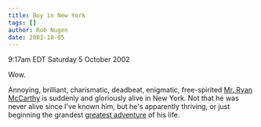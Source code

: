 ```yaml
---
title: Boy in New York
tags: []
author: Rob Nugen
date: 2002-10-05
---
```


<p class=date>9:17am EDT Saturday 5 October 2002</p>

<p>Wow.</p>

<p>Annoying, brilliant, charismatic, deadbeat, enigmatic,
free-spirited <a
href="https://www.livejournal.com/users/mynameisryan/">Mr. Ryan
McCarthy</a> is suddenly and gloriously alive in New York.  Not that
he was never alive since I've known him, but he's apparently thriving,
or just beginning the grandest <a
href="https://www.livejournal.com/users/mynameisryan/day/2002/10/05">greatest
adventure</a> of his life.</p>
